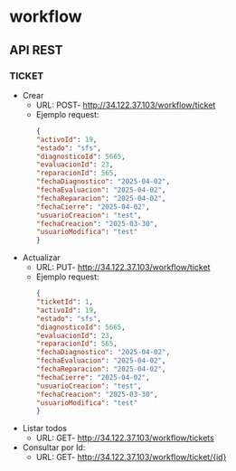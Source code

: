 # workflow

## API REST

### TICKET
- Crear
  - URL: POST- http://34.122.37.103/workflow/ticket
  - Ejemplo request:
    ```json
    { 
    "activoId": 19,
    "estado": "sfs",
    "diagnosticoId": 5665,
    "evaluacionId": 23,
    "reparacionId": 565,
    "fechaDiagnostico": "2025-04-02",
    "fechaEvaluacion": "2025-04-02",
    "fechaReparacion": "2025-04-02",
    "fechaCierre": "2025-04-02",
    "usuarioCreacion": "test",
    "fechaCreacion": "2025-03-30",
    "usuarioModifica": "test"
    }
- Actualizar
  - URL: PUT- http://34.122.37.103/workflow/ticket
  - Ejemplo request:
    ```json
    { 
    "ticketId": 1,
    "activoId": 19,
    "estado": "sfs",
    "diagnosticoId": 5665,
    "evaluacionId": 23,
    "reparacionId": 565,
    "fechaDiagnostico": "2025-04-02",
    "fechaEvaluacion": "2025-04-02",
    "fechaReparacion": "2025-04-02",
    "fechaCierre": "2025-04-02",
    "usuarioCreacion": "test",
    "fechaCreacion": "2025-03-30",
    "usuarioModifica": "test"
    }
- Listar todos
  - URL: GET- http://34.122.37.103/workflow/tickets
- Consultar por Id:
  - URL: GET- http://34.122.37.103/workflow/ticket/{id}
